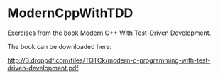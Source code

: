 # ModernCppWithTDD

Exercises from the book Modern C++ With Test-Driven Development.

The book can be downloaded here: 

http://3.droppdf.com/files/TQTCk/modern-c-programming-with-test-driven-development.pdf

